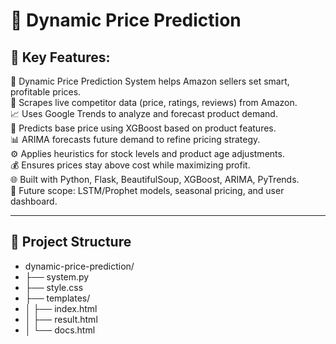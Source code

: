 # 🔧 Dynamic Price Prediction

## 📌 Key Features:

🧠 Dynamic Price Prediction System helps Amazon sellers set smart, profitable prices.  
🛒 Scrapes live competitor data (price, ratings, reviews) from Amazon.  
📈 Uses Google Trends to analyze and forecast product demand.  
🤖 Predicts base price using XGBoost based on product features.  
📊 ARIMA forecasts future demand to refine pricing strategy.  
⚙️ Applies heuristics for stock levels and product age adjustments.  
💰 Ensures prices stay above cost while maximizing profit.  
🌐 Built with Python, Flask, BeautifulSoup, XGBoost, ARIMA, PyTrends.  
🚀 Future scope: LSTM/Prophet models, seasonal pricing, and user dashboard.  

---

## 📁 Project Structure

- dynamic-price-prediction/
- ├── system.py
- ├── style.css
- ├── templates/
- │ ├── index.html
- │ ├── result.html
- │ └── docs.html
